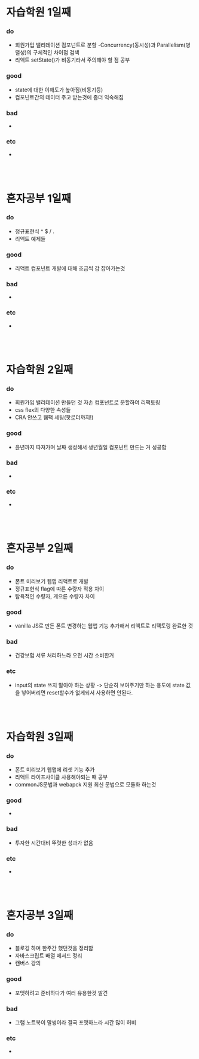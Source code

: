 
# 자습학원 1일째 
### do
- 회원가입 밸리데이션 컴포넌트로 분할
-Concurrency(동시성)과 Parallelism(병렬성)의 구체적인 차이점 검색
- 리액트 setState()가 비동기라서 주의해야 할 점 공부

### good
- state에 대한 이해도가 높아짐(비동기등)
- 컴포넌트간의 데이터 주고 받는것에 좀더 익숙해짐

### bad
- 

### etc
-

<br /><br />
 
# 혼자공부 1일째 
### do
- 정규표현식 ^ $ / . 
- 리액트 예제들

### good
- 리액트 컴포넌트 개발에 대해 조금씩 감 잡아가는것

### bad
- 

### etc
-

<br /><br />

# 자습학원 2일째
### do
- 회원가입 밸리데이션 만들던 것 자손 컴포넌트로 분할하여 리팩토링
- css flex의 다양한 속성들
- CRA 안쓰고 웹팩 세팅(핫로더까지!)

### good
- 윤년까지 따져가며 날짜 생성해서 생년월일 컴포넌트 만드는 거 성공함

### bad
- 

### etc
-

<br /><br />

# 혼자공부 2일째 
### do
- 폰트 미리보기 웹앱 리액트로 개발
- 정규표현식 flag에 따른 수량자 적용 차이
- 탐욕적인 수량자, 게으른 수량자 차이

### good
- vanilla JS로 만든 폰트 변경하는 웹앱 기능 추가해서 리액트로 리팩토링 완료한 것

### bad
- 건강보험 서류 처리하느라 오전 시간 소비한거

### etc
- input의 state 쓰지 말아야 하는 상황 -> 단순히 보여주기만 하는 용도에 state 값을 넣어버리면 reset할수가 없게되서 사용하면 안된다.

<br /><br />

# 자습학원 3일째 
### do
- 폰트 미리보기 웹앱에 리셋 기능 추가
- 리액트 라이프사이클 사용해야되는 때 공부
- commonJS문법과 webapck 지원 최신 문법으로 모듈화 하는것

### good
-

### bad
- 투자한 시간대비 뚜렷한 성과가 없음

### etc
- 

<br /><br />

# 혼자공부 3일째 
### do
- 블로깅 하며 한주간 했던것을 정리함 
- 자바스크립트 배열 메서드 정리
- 캔버스 강의

### good
- 포맷하려고 준비하다가 여러 유용한것 발견

### bad
- 그램 노트북이 말썽이라 결국 포맷하느라 시간 많이 허비

### etc
- 
<br /><br />